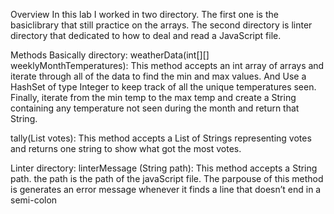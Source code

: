 Overview
In this lab I worked in two directory. The first one is the basiclibrary that still practice on the arrays. The second directory is linter directory that dedicated to how to deal and read a JavaScript file.

Methods
Basically directory:
weatherData(int[][] weeklyMonthTemperatures): This method accepts an int array of arrays and iterate through all of the data to find the min and max values. And Use a HashSet of type Integer to keep track of all the unique temperatures seen. Finally, iterate from the min temp to the max temp and create a String containing any temperature not seen during the month and return that String.

tally(List<String> votes): This method accepts a List of Strings representing votes and returns one string to show what got the most votes.

Linter directory:
linterMessage (String path): This method accepts a String path. the path is the path of the javaScript file. The parpouse of this method is generates an error message whenever it finds a line that doesn’t end in a semi-colon